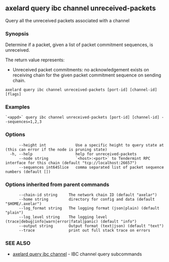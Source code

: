 ## axelard query ibc channel unreceived-packets

Query all the unreceived packets associated with a channel

### Synopsis

Determine if a packet, given a list of packet commitment sequences, is unreceived.

The return value represents:

- Unreceived packet commitments: no acknowledgement exists on receiving chain for the given packet commitment sequence on sending chain.

```
axelard query ibc channel unreceived-packets [port-id] [channel-id] [flags]
```

### Examples

```
`<appd>` query ibc channel unreceived-packets [port-id] [channel-id] --sequences=1,2,3
```

### Options

```
      --height int             Use a specific height to query state at (this can error if the node is pruning state)
  -h, --help                   help for unreceived-packets
      --node string            `<host>:<port>` to Tendermint RPC interface for this chain (default "tcp://localhost:26657")
      --sequences int64Slice   comma separated list of packet sequence numbers (default [])
```

### Options inherited from parent commands

```
      --chain-id string     The network chain ID (default "axelar")
      --home string         directory for config and data (default "$HOME/.axelar")
      --log_format string   The logging format (json|plain) (default "plain")
      --log_level string    The logging level (trace|debug|info|warn|error|fatal|panic) (default "info")
      --output string       Output format (text|json) (default "text")
      --trace               print out full stack trace on errors
```

### SEE ALSO

- [axelard query ibc channel](/cli-docs/v0_31_2/axelard_query_ibc_channel) - IBC channel query subcommands
